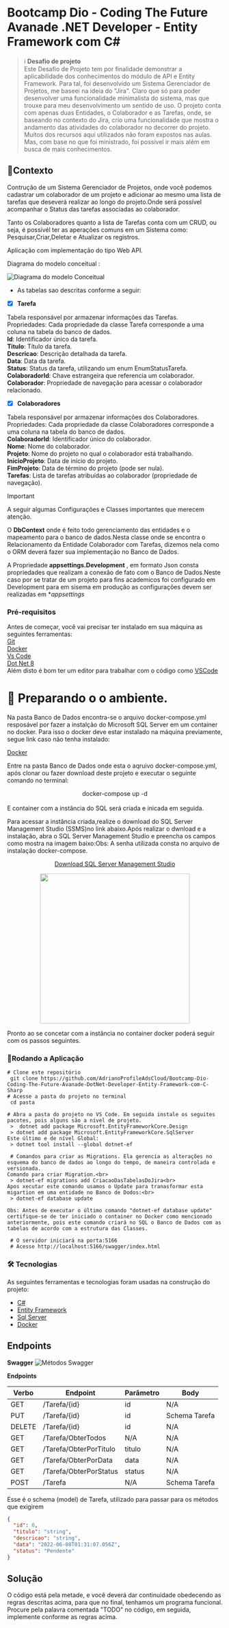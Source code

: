 # Bootcamp Dio - Coding The Future Avanade .NET Developer - Entity Framework com C#

> ℹ️ **Desafio de projeto**
> <br>
Este Desafio de Projeto tem por finalidade demonstrar a aplicabilidade dos conhecimentos do módulo de API e Entity Framework. Para tal, foi desenvolvido um Sistema Gerenciador de Projetos, me baseei na ideia do "Jira". Claro que só para poder desenvolver uma funcionalidade minimalista do sistema, mas que trouxe para meu desenvolvimento um sentido de uso. 
> O projeto conta com apenas duas Entidades, o Colaborador e as Tarefas, onde, se baseando no contexto do Jira, crio uma funcionalidade que mostra o andamento das atividades do colaborador no decorrer do projeto.
> Muitos dos recursos aqui utilizados não foram expostos nas aulas. Mas, com base no que foi ministrado, foi possível ir mais além em busca de mais conhecimentos.

## 🎯Contexto
Contrução de um Sistema Gerenciador de Projetos, onde você podemos cadastrar um colaborador de um projeto e adicionar ao mesmo uma lista de tarefas que deseverá realizar ao longo do projeto.Onde será possível acompanhar o Status das tarefas associadas ao colaborador.

Tanto os Colaboradores quanto a lista de Tarefas conta com um CRUD, ou seja, é possivél ter as aperações comuns em um Sistema como: Pesquisar,Criar,Deletar e Atualizar os registros.

Aplicação com implementação do tipo Web API.

Diagrama do modelo conceitual :

![Diagrama do modelo Conceitual](https://github.com/AdrianoProfileAdsCloud/Bootcamp-Dio-Coding-The-Future-Avanade-DotNet-Developer-Entity-Framework-com-C-Sharp/blob/main/Imagens/Diagrama%20do%20modelo%20conceitual%20.png)

* As tabelas sao descritas conforme a seguir:

- [X] **Tarefa**

Tabela responsável por armazenar informações das Tarefas.<br>
Propriedades: Cada propriedade da classe Tarefa corresponde a uma coluna na tabela do banco de dados.<br>
**Id**: Identificador único da tarefa.<br>
**Titulo**: Título da tarefa.<br>
**Descricao**: Descrição detalhada da tarefa.<br>
**Data**: Data da tarefa.<br>
**Status**: Status da tarefa, utilizando um enum EnumStatusTarefa.<br>
**ColaboradorId**: Chave estrangeira que referencia um colaborador.<br>
**Colaborador**: Propriedade de navegação para acessar o colaborador relacionado.<br>

- [X] **Colaboradores**

Tabela responsável por armazenar informações dos Colaboradores.<br>
Propriedades: Cada propriedade da classe Colaboradores corresponde a uma coluna na tabela do banco de dados.<br>
**ColaboradorId**: Identificador único do colaborador.<br>
**Nome**: Nome do colaborador.<br>
**Projeto**: Nome do projeto no qual o colaborador está trabalhando.<br>
**InicioProjeto**: Data de início do projeto.<br>
**FimProjeto**: Data de término do projeto (pode ser nula).<br>
**Tarefas**: Lista de tarefas atribuídas ao colaborador (propriedade de navegação).<br>

> [!IMPORTANT]
A seguir algumas Configurações e Classes importantes que merecem atenção.

O **DbContext**
onde é feito todo gerenciamento das entidades e o mapeamento para o banco de dados.Nesta classe onde se encontra o Relacionamento da Entidade Colaborador com Tarefas, dizemos nela como o ORM deverá fazer sua implementação no Banco de Dados.

A Propriedade **appsettings.Development** ,  em formato Json consta propriedades que realizam a conexão de fato com o Banco de Dados.Neste caso por se tratar de um projeto para fins academicos foi configurado em Development para em sisema em produção as configurações devem ser realizadas em **appsettings*

###  Pré-requisitos<a id="pre-requisitos"></a>

Antes de começar, você vai precisar ter instalado em sua máquina as seguintes ferramentas:<br>
 [Git](https://git-scm.com/)<br>
 [Docker](https://www.docker.com/products/docker-desktop/)<br>
 [Vs Code](https://code.visualstudio.com/)<br>
 [Dot Net 8](https://dotnet.microsoft.com/pt-br/download/dotnet/8.0)<br>
  Além disto é bom ter um editor para trabalhar com o código como [VSCode](https://code.visualstudio.com/)

  # :hammer: Preparando o o ambiente.
  <p> Na pasta Banco de Dados encontra-se o arquivo docker-compose.yml resposável por fazer a instalção do Microsoft SQL Server em um container no docker.
     Para isso o docker deve estar instalado na máquina previamente, segue link caso não tenha instalado:</p>
     
[Docker](https://www.docker.com/products/docker-desktop)
                  
   <p> Entre na pasta Banco de Dados onde esta o aqruivo docker-compose.yml, após clonar ou fazer download deste projeto e executar o seguinte comando no terminal:
     <br>
             <div align="center">docker-compose up -d</div>
     <br>
  E container com a instância do SQL será criada e inicada em seguida.</p>
  <p>Para acessar a instância criada,realize o download do SQL Server Management Studio (SSMS)no link abaixo.Após realizar o dwnload e a instalação, abra o  SQL Server Management Studio e preencha os campos como mostra na imagem baixo:Obs: A senha utilizada consta no arquivo de instalação docker-compose.</p>  
<div align="center">
  
[Download SQL Server Management Studio](https://learn.microsoft.com/en-us/sql/ssms/download-sql-server-management-studio-ssms?view=sql-server-ver16)

<img src="https://github.com/AdrianoProfileAdsCloud/Bootcamp-Dio-Coding-The-Future-Avanade-DotNet-Developer-Banco-de-Dados/blob/main/Imagens/SQL%20Server%20Management.png" width="350">
</div> 
 <p>Pronto ao se concetar com a instância no container docker poderá seguir com os passos seguintes.</p>

  ### 🎲Rodando a Aplicação<a id="rodando"></a>
   
````
# Clone este repositório
 git clone https://github.com/AdrianoProfileAdsCloud/Bootcamp-Dio-Coding-The-Future-Avanade-DotNet-Developer-Entity-Framework-com-C-Sharp
# Acesse a pasta do projeto no terminal
 cd pasta

# Abra a pasta do projeto no VS Code. Em seguida instale os seguites pacotes, pois alguns são a nível de projeto.
 >  dotnet add package Microsoft.EntityFrameworkCore.Design
 > dotnet add package Microsoft.EntityFrameworkCore.SqlServer
Este último e de nível Global:
 > dotnet tool install --global dotnet-ef
  
 # Comandos para criar as Migrations. Ela gerencia as alterações no esquema do banco de dados ao longo do tempo, de maneira controlada e versionada.
Comando para criar Migration.<br>
 > dotnet-ef migrations add CriacaoDasTabelasDoJira<br>
Apos xecutar este comando usamos o Update para tranasformar esta migartion em uma entidade no Banco de Dodos:<br>
 > dotnet-ef database update

Obs: Antes de executar o último comando "dotnet-ef database update" certifique-se de ter iniciado o container no Docker como mencionado anteriormente, pois este comando criará no SQL o Banco de Dados com as tabelas de acordo com a estrutura das Classes.
 
 # O servidor iniciará na porta:5166
 # Acesse http://localhost:5166/swagger/index.html
 ````

### 🛠 Tecnologias<a id="tecnologias"></a>
 As seguintes ferramentas e tecnologias foram usadas na construção do projeto:
 
  - [C#](https://dotnet.microsoft.com/pt-br/languages/csharp) 
  - [Entity Framework](https://learn.microsoft.com/pt-br/ef/core/)
  - [Sql Server](https://www.microsoft.com/en-gb/sql-server/sql-server-downloads)
  - [Docker](https://www.docker.com/) 

## Endpoints
**Swagger**
![Métodos Swagger](swagger.png)


**Endpoints**


| Verbo  | Endpoint                | Parâmetro | Body          |
|--------|-------------------------|-----------|---------------|
| GET    | /Tarefa/{id}            | id        | N/A           |
| PUT    | /Tarefa/{id}            | id        | Schema Tarefa |
| DELETE | /Tarefa/{id}            | id        | N/A           |
| GET    | /Tarefa/ObterTodos      | N/A       | N/A           |
| GET    | /Tarefa/ObterPorTitulo  | titulo    | N/A           |
| GET    | /Tarefa/ObterPorData    | data      | N/A           |
| GET    | /Tarefa/ObterPorStatus  | status    | N/A           |
| POST   | /Tarefa                 | N/A       | Schema Tarefa |

Esse é o schema (model) de Tarefa, utilizado para passar para os métodos que exigirem

```json
{
  "id": 0,
  "titulo": "string",
  "descricao": "string",
  "data": "2022-06-08T01:31:07.056Z",
  "status": "Pendente"
}
```


## Solução
O código está pela metade, e você deverá dar continuidade obedecendo as regras descritas acima, para que no final, tenhamos um programa funcional. Procure pela palavra comentada "TODO" no código, em seguida, implemente conforme as regras acima.
